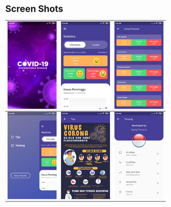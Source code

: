 # Screen Shots

![alt text](https://github.com/Fakkuroqobah/covid-app/blob/master/screenshot/splash%20screen.jpg) | ![alt text](https://github.com/Fakkuroqobah/covid-app/blob/master/screenshot/home%20page.jpg) | ![alt text](https://github.com/Fakkuroqobah/covid-app/blob/master/screenshot/detail%20page.jpg)
--- | --- | ---
![alt text](https://github.com/Fakkuroqobah/covid-app/blob/master/screenshot/sidebar.jpg) | ![alt text](https://github.com/Fakkuroqobah/covid-app/blob/master/screenshot/tips%20page.jpg) | ![alt text](https://github.com/Fakkuroqobah/covid-app/blob/master/screenshot/about%20page.jpg)
